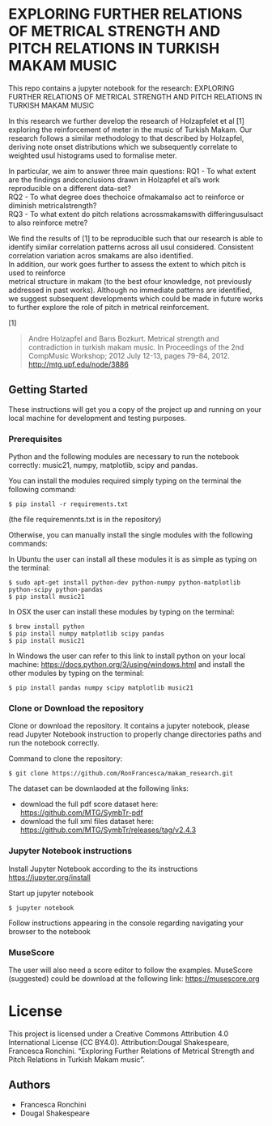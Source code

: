 # EXPLORING FURTHER RELATIONS OF METRICAL STRENGTH AND PITCH RELATIONS IN TURKISH MAKAM MUSIC

This repo contains a jupyter notebook for the research:
EXPLORING FURTHER RELATIONS OF METRICAL STRENGTH AND PITCH RELATIONS IN TURKISH MAKAM MUSIC 

In this research we further develop the research of Holzapfelet et al [1]
exploring  the  reinforcement  of  meter  in  the music of Turkish Makam. 
Our research follows a similar methodology to that described by Holzapfel, 
deriving note onset  distributions  which  we  subsequently  correlate  to 
weighted usul histograms used  to  formalise  meter.   

In particular, we aim to answer three main questions:
RQ1 - To  what  extent  are  the  findings  andconclusions drawn in Holzapfel et al’s work reproducible on  a different  data-set?   
RQ2 - To  what degree  does thechoice ofmakamalso act to reinforce or diminish metricalstrength?  
RQ3 - To what extent do pitch relations acrossmakamswith differingusulsact to also reinforce metre?

We find  the  results  of  [1]  to  be  reproducible  such  that  our research  is  able  to  identify  similar 
correlation  patterns across all usul considered. 
Consistent correlation variation acros smakams are also identified.  
In addition, our work goes  further  to  assess  the  extent  to  which  pitch  is  used to  reinforce  
metrical  structure  in makam (to  the  best  ofour knowledge,  not previously addressed in past works).
Although no immediate patterns are identified, we suggest subsequent developments which could be made in future works  to 
further  explore  the  role  of  pitch  in  metrical reinforcement.

[1]
> Andre Holzapfel and Barıs  Bozkurt. Metrical strength and contradiction in turkish makam music. In Proceedings of the 2nd CompMusic Workshop; 2012 July 12-13, pages 79–84, 2012. http://mtg.upf.edu/node/3886

## Getting Started

These instructions will get you a copy of the project up and running on your local machine for development and testing purposes. 

### Prerequisites

Python and the following modules are necessary to run the notebook correctly: music21, numpy, matplotlib, scipy and pandas. 

You can install the modules required simply typing on the terminal the following command: 

```
$ pip install -r requirements.txt
```
(the file requiremennts.txt is in the repository)

Otherwise, you can manually install the single modules with the following commands: 

In Ubuntu the user can install all these modules it is as simple as typing on the terminal:
```
$ sudo apt-get install python-dev python-numpy python-matplotlib python-scipy python-pandas
$ pip install music21
```

In OSX the user can install these modules by typing on the terminal:

```
$ brew install python
$ pip install numpy matplotlib scipy pandas
$ pip install music21
````

In Windows the user can refer to this link to install python on your local machine: https://docs.python.org/3/using/windows.html and install the other modules by typing on the terminal: 

```
$ pip install pandas numpy scipy matplotlib music21
```

### Clone or Download the repository 

Clone or download the repository. 
It contains a jupyter notebook, please read Jupyter Notebook instruction to properly change directories paths and run the notebook correctly.

Command to clone the repository:
```
$ git clone https://github.com/RonFrancesca/makam_research.git
```

The dataset can be downlaoded at the following links:
- download the full pdf score dataset here: https://github.com/MTG/SymbTr-pdf 
- download the full xml files dataset here: https://github.com/MTG/SymbTr/releases/tag/v2.4.3


### Jupyter Notebook instructions
Install Jupyter Notebook according to the its instructions https://jupyter.org/install

Start up jupyter notebook

```
$ jupyter notebook
```

Follow instructions appearing in the console regarding navigating your browser to the notebook

### MuseScore 

The user will also need a score editor to follow the examples. 
MuseScore (suggested) could be download at the following link: https://musescore.org

# License
This project is licensed under a Creative Commons Attribution 4.0 International License (CC BY4.0). Attribution:Dougal Shakespeare, Francesca Ronchini.  “Exploring Further Relations of Metrical Strength and Pitch Relations in Turkish Makam music”. 

## Authors 
- Francesca Ronchini
- Dougal Shakespeare

